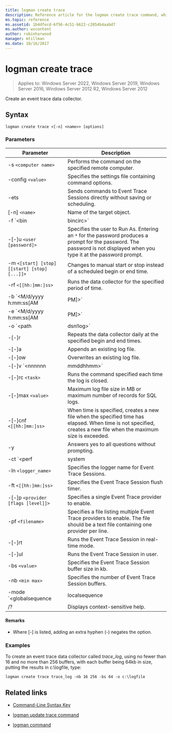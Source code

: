 ```yaml
---
title: logman create trace
description: Reference article for the logman create trace command, which creates an event trace data collector.
ms.topic: reference
ms.assetid: 1b4dfecd-6f56-4c51-b622-c2054b4aabd7
ms.author: wscontent
author: robinharwood
manager: mtillman
ms.date: 10/16/2017
---
```


# logman create trace

>Applies to: Windows Server 2022, Windows Server 2019, Windows Server 2016, Windows Server 2012 R2, Windows Server 2012

Create an event trace data collector.

## Syntax

```
logman create trace <[-n] <name>> [options]
```

### Parameters

| Parameter | Description |
| --------- | ----------- |
| -s `<computer name>` | Performs the command on the specified remote computer. |
| -config `<value>` | Specifies the settings file containing command options. |
| -ets | Sends commands to Event Trace Sessions directly without saving or scheduling. |
| [-n] `<name>` | Name of the target object. |
| -f `<bin|bincirc>` | Specifies the log format for the data collector. |
| -[-]u `<user [password]>` | Specifies the user to Run As. Entering an `*` for the password produces a prompt for the password. The password is not displayed when you type it at the password prompt. |
| -m `<[start] [stop] [[start] [stop] [...]]>` | Changes to manual start or stop instead of a scheduled begin or end time. |
| -rf `<[[hh:]mm:]ss>` | Runs the data collector for the specified period of time. |
| -b `<M/d/yyyy h:mm:ss[AM|PM]>` | Begins collecting data at the specified time. |
| -e `<M/d/yyyy h:mm:ss[AM|PM]>` | Ends data collection at the specified time. |
| -o `<path|dsn!log>` | Specifies the output log file or the DSN and log set name in a SQL database. |
| -[-]r | Repeats the data collector daily at the specified begin and end times. |
| -[-]a | Appends an existing log file. |
| -[-]ow | Overwrites an existing log file. |
| -[-]v `<nnnnnn|mmddhhmm>` | Attaches file versioning information to the end of the log file name. |
| -[-]rc `<task>` | Runs the command specified each time the log is closed. |
| -[-]max `<value>` | Maximum log file size in MB or maximum number of records for SQL logs. |
| -[-]cnf `<[[hh:]mm:]ss>` | When time is specified, creates a new file when the specified time has elapsed. When time is not specified, creates a new file when the maximum size is exceeded. |
| -y | Answers yes to all questions without prompting. |
| -ct `<perf|system|cycle>` | Specifies the Event Trace Session clock type. |
| -ln `<logger_name>` | Specifies the logger name for Event Trace Sessions. |
| -ft `<[[hh:]mm:]ss>` | Specifies the Event Trace Session flush timer. |
| -[-]p `<provider [flags [level]]>` | Specifies a single Event Trace provider to enable. |
| -pf `<filename>` | Specifies a file listing multiple Event Trace providers to enable. The file should be a text file containing one provider per line. |
| -[-]rt | Runs the Event Trace Session in real-time mode. |
| -[-]ul | Runs the Event Trace Session in user. |
| -bs `<value>` | Specifies the Event Trace Session buffer size in kb. |
| -nb `<min max>` | Specifies the number of Event Trace Session buffers. |
| -mode `<globalsequence|localsequence|pagedmemory>` | Specifies the event trace session logger mode, including:<ul><li>**Globalsequence** - Specifies that the event tracer add a sequence number to every event it receives irrespective of which trace session received the event.</li><li>**Localsequence** - Specifies that the event tracer add sequence numbers for events received at a specific trace session. When this option is used, duplicate sequence numbers can exist across all sessions but will be unique within each trace session.</li><li>**Pagedmemory** - Specifies that the event tracer use paged memory rather than the default non-paged memory pool for its internal buffer allocations.</li></ul> |
| /? | Displays context-sensitive help. |

#### Remarks

- Where [-] is listed, adding an extra hyphen (-) negates the option.

### Examples

To create an event trace data collector called *trace_log*, using no fewer than 16 and no more than 256 buffers, with each buffer being 64kb in size, putting the results in c:\logfile, type:

```
logman create trace trace_log -nb 16 256 -bs 64 -o c:\logfile
```

## Related links

- [Command-Line Syntax Key](command-line-syntax-key.md)

- [logman update trace command](logman-update-trace.md)

- [logman command](logman.md)
